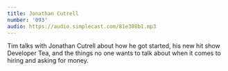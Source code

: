 ```yaml
---
title: Jonathan Cutrell
number: '093'
audio: https://audio.simplecast.com/81e308b1.mp3
---
```

Tim talks with Jonathan Cutrell about how he got started, his new hit show Developer Tea, and the things no one wants to talk about when it comes to hiring and asking for money.
